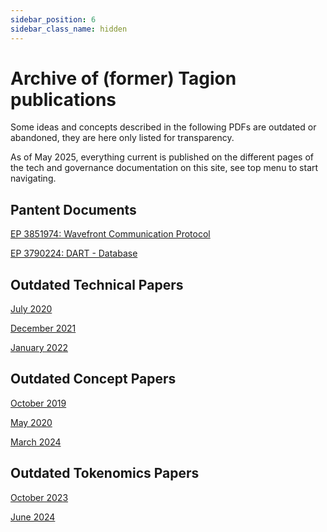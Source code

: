 ```yaml
---
sidebar_position: 6
sidebar_class_name: hidden
---
```

# Archive of (former) Tagion publications

Some ideas and concepts described in the following PDFs are outdated or abandoned, they are here only listed for transparency.  

As of May 2025, everything current is published on the different pages of the tech and governance documentation on this site, see top menu to start navigating. 

## Pantent Documents

[EP 3851974: Wavefront Communication Protocol](/assets/Wavefront_Patent_EP_3851974.pdf)

[EP 3790224: DART - Database](/assets/DART_Patent_EP_3790224.pdf)

## Outdated Technical Papers

[July 2020](/Tagion_2020_July_Tech.pdf)

[December 2021](/Tagion_2021_Dec_Tech.pdf)

[January 2022](/Tagion_2022_Jan_Tech.pdf)


## Outdated Concept Papers

[October 2019](/Tagion_2019_Oct_Intro.pdf)

[May 2020](/Tagion_2020_May_Concept.pdf)

[March 2024](/Tagion_2024_March_Tech_Concept.pdf)


## Outdated Tokenomics Papers

[October 2023](/Tagion_Tokenomics_2023.pdf)

[June 2024](/Tagion_Tokenomics_June_2024.pdf)
